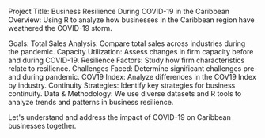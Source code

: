 Project Title: Business Resilience During COVID-19 in the Caribbean 
Overview: Using R to analyze how businesses in the Caribbean region have weathered the COVID-19 storm.

Goals:
Total Sales Analysis: Compare total sales across industries during the pandemic.
Capacity Utilization: Assess changes in firm capacity before and during COVID-19.
Resilience Factors: Study how firm characteristics relate to resilience.
Challenges Faced: Determine significant challenges pre- and during pandemic.
COV19 Index: Analyze differences in the COV19 Index by industry.
Continuity Strategies: Identify key strategies for business continuity.
Data & Methodology:
We use diverse datasets and R tools to analyze trends and patterns in business resilience.


Let's understand and address the impact of COVID-19 on Caribbean businesses together.
